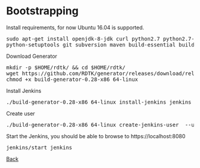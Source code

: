 # Bootstrapping

Install requirements, for now Ubuntu 16.04 is supported.

<pre>
sudo apt-get install openjdk-8-jdk curl python2.7 python2.7-dev \
python-setuptools git subversion maven build-essential build-essential cmake
</pre>

Download Generator

<pre>
mkdir -p $HOME/rdtk/ && cd $HOME/rdtk/
wget https://github.com/RDTK/generator/releases/download/release-0.28/build-generator-0.28-x86_64-linux
chmod +x build-generator-0.28-x86_64-linux
</pre>

Install Jenkins
<pre>
./build-generator-0.28-x86_64-linux install-jenkins jenkins
</pre>


Create user
<pre>
./build-generator-0.28-x86_64-linux create-jenkins-user  --username=USER --password=PASS --email=MAIL jenkins  
</pre>

Start the Jenkins, you should be able to browse to https://localhost:8080

<pre>
jenkins/start_jenkins
</pre>

[Back](README.md)